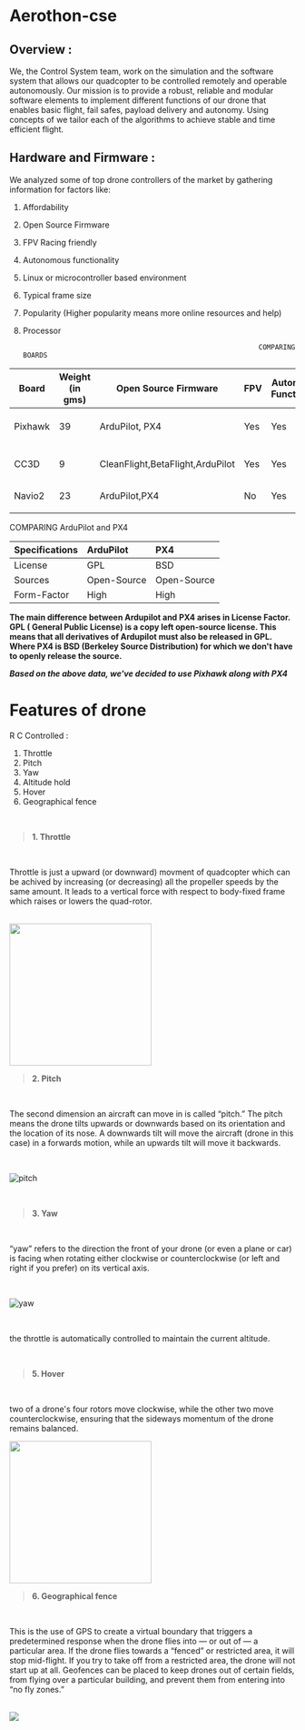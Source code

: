 # Aerothon-cse
## Overview : 

We, the Control System team, work on the simulation and the software system that allows our quadcopter to be controlled remotely and operable autonomously. 
Our mission is to provide a robust, reliable and modular software elements to implement different functions of our drone that enables basic flight, fail safes, payload delivery and autonomy. Using concepts of we tailor each of the algorithms to achieve stable and time efficient flight.


## Hardware and Firmware : 

We analyzed some of top drone controllers of the market by gathering information for factors like:
1. Affordability
2. Open Source Firmware
3. FPV Racing friendly
4. Autonomous functionality
5. Linux or microcontroller based environment
6. Typical frame size
7. Popularity (Higher popularity means more online resources and help)
8. Processor




                                                                 COMPARING BOARDS 

|  Board        |   Weight (in gms)  | Open Source Firmware                |  FPV  |  Autonomous Functionality  |  Typical Frame Size  |  Popularity  |  Processor  |
| ---------     |  ----------------  |  -------------------                |  ---  |  ------------------------  |  ------------------  |  ----------  |  ---------  |
|  Pixhawk      |      39            | ArduPilot, PX4                      |  Yes  |         Yes                |   82 x 16 x 50 mm    |   High       | 32          |   
|     CC3D      |       9            |  CleanFlight,BetaFlight,ArduPilot   |  Yes  |         Yes                |   40 x 40 x 18       |   High       | 32          |
|  Navio2       |       23           |  ArduPilot,PX4                      |  No   |         Yes                |   55 x 65 mm         |   Medium     |  32         |
|               |                    |                                     |       |                            |                      |              |             |


                                                          
                                                          
                                                          
   COMPARING ArduPilot and PX4
                                                                                                                 

  | Specifications  |  ArduPilot    |  PX4  |
  |:---             |:---           |:---   |
  |License          |  GPL          |  BSD  |
  | Sources         |  Open-Source  | Open-Source|
  | Form-Factor     | High          |High   |
  




**The main difference between Ardupilot and PX4 arises in License Factor. GPL ( General Public License) is a copy left open-source license. This means that all derivatives of Ardupilot must also be released in GPL. Where PX4 is BSD (Berkeley Source Distribution) for which we don't have to openly release the source.**





***Based on the above data, we've decided to use Pixhawk along with PX4***

# Features of drone
R C Controlled : 

1. Throttle
2. Pitch 
3. Yaw
4. Altitude hold
5. Hover
6. Geographical fence

<br>

> **1. Throttle**

<br>

Throttle is just a upward (or downward) movment of quadcopter which can be achived by increasing (or decreasing) all the propeller speeds by the same amount. It leads to a vertical force with respect to body-fixed frame which raises or lowers the quad-rotor.

<br>

<img src="https://cfdflowengineering.com/wp-content/uploads/2020/09/Drone_cove-page.png" height="250">

<br>

> **2. Pitch**

<br>

The second dimension an aircraft can move in is called “pitch.” The pitch means the drone tilts upwards or downwards based on its orientation and the location of its nose. A downwards tilt will move the aircraft (drone in this case) in a forwards motion, while an upwards tilt will move it backwards.

<br>

![pitch](https://images.squarespace-cdn.com/content/v1/5b1566faf407b4c2d4edc8e2/1528337221637-4YYWEN30OKV2OSGBIB4H/Pitch.png?format=750w)

<br>

> **3. Yaw**

<br>

“yaw” refers to the direction the front of your drone (or even a plane or car) is facing when rotating either clockwise or counterclockwise (or left and right if you prefer) on its vertical axis.

<br>

![yaw](https://images.squarespace-cdn.com/content/v1/5b1566faf407b4c2d4edc8e2/1528337146183-2JHYTR3POC14B5FQGWUT/image-asset.png?format=750w)

<br>



 the throttle is automatically controlled to maintain the current altitude.
 
 <br>
 
 > **5. Hover**

<br>

two of a drone's four rotors move clockwise, while the other two move counterclockwise, ensuring that the sideways momentum of the drone remains balanced.

<img src="https://hobbyhenry.com/wp-content/uploads/2020/03/Drone-Wont-Stay-Still.jpg?ezimgfmt=ng%3Awebp%2Fngcb1%2Frs%3Adevice%2Frscb1-1" height="250">

<br>

 > **6. Geographical fence**

<br>

This is the use of GPS to create a virtual boundary that triggers a predetermined response when the drone flies into — or out of — a particular area. If the drone flies towards a “fenced” or restricted area, it will stop mid-flight. If you try to take off from a restricted area, the drone will not start up at all. Geofences can be placed to keep drones out of certain fields, from flying over a particular building, and prevent them from entering into “no fly zones.”

<br>

<img src="https://postimg.cc/sMb2KM70">

<br>
